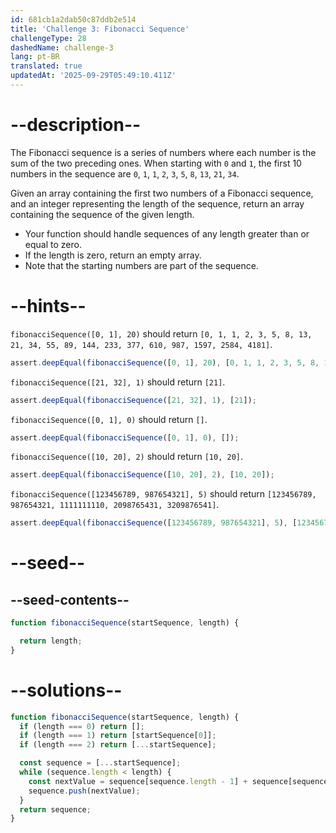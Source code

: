 ```yaml
---
id: 681cb1a2dab50c87ddb2e514
title: 'Challenge 3: Fibonacci Sequence'
challengeType: 28
dashedName: challenge-3
lang: pt-BR
translated: true
updatedAt: '2025-09-29T05:49:10.411Z'
---
```


# --description--

The Fibonacci sequence is a series of numbers where each number is the sum of the two preceding ones. When starting with `0` and `1`, the first 10 numbers in the sequence are `0`, `1`, `1`, `2`, `3`, `5`, `8`, `13`, `21`, `34`.

Given an array containing the first two numbers of a Fibonacci sequence, and an integer representing the length of the sequence, return an array containing the sequence of the given length.

- Your function should handle sequences of any length greater than or equal to zero.
- If the length is zero, return an empty array.
- Note that the starting numbers are part of the sequence.

# --hints--

`fibonacciSequence([0, 1], 20)` should return `[0, 1, 1, 2, 3, 5, 8, 13, 21, 34, 55, 89, 144, 233, 377, 610, 987, 1597, 2584, 4181]`.

```js
assert.deepEqual(fibonacciSequence([0, 1], 20), [0, 1, 1, 2, 3, 5, 8, 13, 21, 34, 55, 89, 144, 233, 377, 610, 987, 1597, 2584, 4181]);
```

`fibonacciSequence([21, 32], 1)` should return `[21]`.

```js
assert.deepEqual(fibonacciSequence([21, 32], 1), [21]);
```

`fibonacciSequence([0, 1], 0)` should return `[]`.

```js
assert.deepEqual(fibonacciSequence([0, 1], 0), []);
```

`fibonacciSequence([10, 20], 2)` should return `[10, 20]`.

```js
assert.deepEqual(fibonacciSequence([10, 20], 2), [10, 20]);
```

`fibonacciSequence([123456789, 987654321], 5)` should return `[123456789, 987654321, 1111111110, 2098765431, 3209876541]`.

```js
assert.deepEqual(fibonacciSequence([123456789, 987654321], 5), [123456789, 987654321, 1111111110, 2098765431, 3209876541]);
```

# --seed--

## --seed-contents--

```js
function fibonacciSequence(startSequence, length) {

  return length;
}
```

# --solutions--

```js
function fibonacciSequence(startSequence, length) {
  if (length === 0) return [];
  if (length === 1) return [startSequence[0]];
  if (length === 2) return [...startSequence];

  const sequence = [...startSequence];
  while (sequence.length < length) {
    const nextValue = sequence[sequence.length - 1] + sequence[sequence.length - 2];
    sequence.push(nextValue);
  }
  return sequence;
}
```
